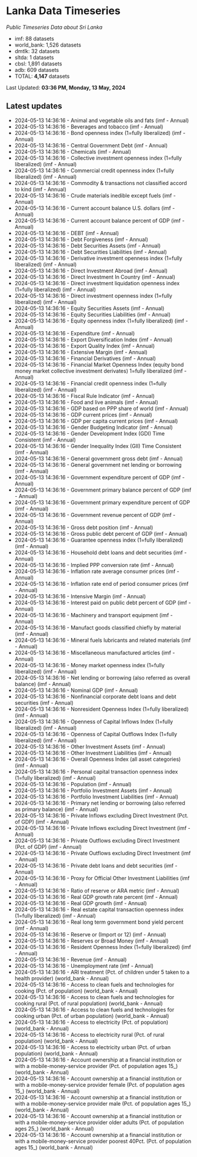 # Lanka Data Timeseries
*Public Timeseries Data about Sri Lanka*

* imf: 88 datasets
* world_bank: 1,526 datasets
* dmtlk: 32 datasets
* sltda: 1 datasets
* cbsl: 1,891 datasets
* adb: 609 datasets
* TOTAL: **4,147** datasets

Last Updated: **03:36 PM, Monday, 13 May, 2024**

## Latest updates

* 2024-05-13 14:36:16 - Animal and vegetable oils and fats (imf - Annual)
* 2024-05-13 14:36:16 - Beverages and tobacco (imf - Annual)
* 2024-05-13 14:36:16 - Bond openness index (1=fully liberalized) (imf - Annual)
* 2024-05-13 14:36:16 - Central Government Debt (imf - Annual)
* 2024-05-13 14:36:16 - Chemicals (imf - Annual)
* 2024-05-13 14:36:16 - Collective investment openness index (1=fully liberalized) (imf - Annual)
* 2024-05-13 14:36:16 - Commercial credit openness index (1=fully liberalized) (imf - Annual)
* 2024-05-13 14:36:16 - Commodity & transactions not classified accord to kind (imf - Annual)
* 2024-05-13 14:36:16 - Crude materials inedible except fuels (imf - Annual)
* 2024-05-13 14:36:16 - Current account balance U.S. dollars (imf - Annual)
* 2024-05-13 14:36:16 - Current account balance percent of GDP (imf - Annual)
* 2024-05-13 14:36:16 - DEBT (imf - Annual)
* 2024-05-13 14:36:16 - Debt Forgiveness (imf - Annual)
* 2024-05-13 14:36:16 - Debt Securities Assets (imf - Annual)
* 2024-05-13 14:36:16 - Debt Securities Liabilities (imf - Annual)
* 2024-05-13 14:36:16 - Derivative investment openness index (1=fully liberalized) (imf - Annual)
* 2024-05-13 14:36:16 - Direct Investment Abroad (imf - Annual)
* 2024-05-13 14:36:16 - Direct Investment In Country (imf - Annual)
* 2024-05-13 14:36:16 - Direct investment liquidation openness index (1=fully liberalized) (imf - Annual)
* 2024-05-13 14:36:16 - Direct investment openness index (1=fully liberalized) (imf - Annual)
* 2024-05-13 14:36:16 - Equity Securities Assets (imf - Annual)
* 2024-05-13 14:36:16 - Equity Securities Liabilities (imf - Annual)
* 2024-05-13 14:36:16 - Equity openness index (1=fully liberalized) (imf - Annual)
* 2024-05-13 14:36:16 - Expenditure (imf - Annual)
* 2024-05-13 14:36:16 - Export Diversification Index (imf - Annual)
* 2024-05-13 14:36:16 - Export Quality Index (imf - Annual)
* 2024-05-13 14:36:16 - Extensive Margin (imf - Annual)
* 2024-05-13 14:36:16 - Financial Derivatives (imf - Annual)
* 2024-05-13 14:36:16 - Financial Market Openness Index (equity bond money market collective investment derivates) 1=fully liberalized (imf - Annual)
* 2024-05-13 14:36:16 - Financial credit openness index (1=fully liberalized) (imf - Annual)
* 2024-05-13 14:36:16 - Fiscal Rule Indicator (imf - Annual)
* 2024-05-13 14:36:16 - Food and live animals (imf - Annual)
* 2024-05-13 14:36:16 - GDP based on PPP share of world (imf - Annual)
* 2024-05-13 14:36:16 - GDP current prices (imf - Annual)
* 2024-05-13 14:36:16 - GDP per capita current prices (imf - Annual)
* 2024-05-13 14:36:16 - Gender Budgeting Indicator (imf - Annual)
* 2024-05-13 14:36:16 - Gender Development Index (GDI) Time Consistent (imf - Annual)
* 2024-05-13 14:36:16 - Gender Inequality Index (GII) Time Consistent (imf - Annual)
* 2024-05-13 14:36:16 - General government gross debt (imf - Annual)
* 2024-05-13 14:36:16 - General government net lending or borrowing (imf - Annual)
* 2024-05-13 14:36:16 - Government expenditure percent of GDP (imf - Annual)
* 2024-05-13 14:36:16 - Government primary balance percent of GDP (imf - Annual)
* 2024-05-13 14:36:16 - Government primary expenditure percent of GDP (imf - Annual)
* 2024-05-13 14:36:16 - Government revenue percent of GDP (imf - Annual)
* 2024-05-13 14:36:16 - Gross debt position (imf - Annual)
* 2024-05-13 14:36:16 - Gross public debt percent of GDP (imf - Annual)
* 2024-05-13 14:36:16 - Guarantee openness index (1=fully liberalized) (imf - Annual)
* 2024-05-13 14:36:16 - Household debt loans and debt securities (imf - Annual)
* 2024-05-13 14:36:16 - Implied PPP conversion rate (imf - Annual)
* 2024-05-13 14:36:16 - Inflation rate average consumer prices (imf - Annual)
* 2024-05-13 14:36:16 - Inflation rate end of period consumer prices (imf - Annual)
* 2024-05-13 14:36:16 - Intensive Margin (imf - Annual)
* 2024-05-13 14:36:16 - Interest paid on public debt percent of GDP (imf - Annual)
* 2024-05-13 14:36:16 - Machinery and transport equipment (imf - Annual)
* 2024-05-13 14:36:16 - Manufact goods classified chiefly by material (imf - Annual)
* 2024-05-13 14:36:16 - Mineral fuels lubricants and related materials (imf - Annual)
* 2024-05-13 14:36:16 - Miscellaneous manufactured articles (imf - Annual)
* 2024-05-13 14:36:16 - Money market openness index (1=fully liberalized) (imf - Annual)
* 2024-05-13 14:36:16 - Net lending or borrowing (also referred as overall balance) (imf - Annual)
* 2024-05-13 14:36:16 - Nominal GDP (imf - Annual)
* 2024-05-13 14:36:16 - Nonfinancial corporate debt loans and debt securities (imf - Annual)
* 2024-05-13 14:36:16 - Nonresident Openness Index (1=fully liberalized) (imf - Annual)
* 2024-05-13 14:36:16 - Openness of Capital Inflows Index (1=fully liberalized) (imf - Annual)
* 2024-05-13 14:36:16 - Openness of Capital Outflows Index (1=fully liberalized) (imf - Annual)
* 2024-05-13 14:36:16 - Other Investment Assets (imf - Annual)
* 2024-05-13 14:36:16 - Other Investment Liabilities (imf - Annual)
* 2024-05-13 14:36:16 - Overall Openness Index (all asset categories) (imf - Annual)
* 2024-05-13 14:36:16 - Personal capital transaction openness index (1=fully liberalized) (imf - Annual)
* 2024-05-13 14:36:16 - Population (imf - Annual)
* 2024-05-13 14:36:16 - Portfolio Investment Assets (imf - Annual)
* 2024-05-13 14:36:16 - Portfolio Investment Liabilities (imf - Annual)
* 2024-05-13 14:36:16 - Primary net lending or borrowing (also referred as primary balance) (imf - Annual)
* 2024-05-13 14:36:16 - Private Inflows excluding Direct Investment (Pct. of GDP) (imf - Annual)
* 2024-05-13 14:36:16 - Private Inflows excluding Direct Investment (imf - Annual)
* 2024-05-13 14:36:16 - Private Outflows excluding Direct Investment (Pct. of GDP) (imf - Annual)
* 2024-05-13 14:36:16 - Private Outflows excluding Direct Investment (imf - Annual)
* 2024-05-13 14:36:16 - Private debt loans and debt securities (imf - Annual)
* 2024-05-13 14:36:16 - Proxy for Official Other Investment Liabilities (imf - Annual)
* 2024-05-13 14:36:16 - Ratio of reserve or ARA metric (imf - Annual)
* 2024-05-13 14:36:16 - Real GDP growth rate percent (imf - Annual)
* 2024-05-13 14:36:16 - Real GDP growth (imf - Annual)
* 2024-05-13 14:36:16 - Real estate capital transaction openness index (1=fully liberalized) (imf - Annual)
* 2024-05-13 14:36:16 - Real long term government bond yield percent (imf - Annual)
* 2024-05-13 14:36:16 - Reserve or (Import or 12) (imf - Annual)
* 2024-05-13 14:36:16 - Reserves or Broad Money (imf - Annual)
* 2024-05-13 14:36:16 - Resident Openness Index (1=fully liberalized) (imf - Annual)
* 2024-05-13 14:36:16 - Revenue (imf - Annual)
* 2024-05-13 14:36:16 - Unemployment rate (imf - Annual)
* 2024-05-13 14:36:16 - ARI treatment (Pct. of children under 5 taken to a health provider) (world_bank - Annual)
* 2024-05-13 14:36:16 - Access to clean fuels and technologies for cooking (Pct. of population) (world_bank - Annual)
* 2024-05-13 14:36:16 - Access to clean fuels and technologies for cooking rural (Pct. of rural population) (world_bank - Annual)
* 2024-05-13 14:36:16 - Access to clean fuels and technologies for cooking urban (Pct. of urban population) (world_bank - Annual)
* 2024-05-13 14:36:16 - Access to electricity (Pct. of population) (world_bank - Annual)
* 2024-05-13 14:36:16 - Access to electricity rural (Pct. of rural population) (world_bank - Annual)
* 2024-05-13 14:36:16 - Access to electricity urban (Pct. of urban population) (world_bank - Annual)
* 2024-05-13 14:36:16 - Account ownership at a financial institution or with a mobile-money-service provider (Pct. of population ages 15_) (world_bank - Annual)
* 2024-05-13 14:36:16 - Account ownership at a financial institution or with a mobile-money-service provider female (Pct. of population ages 15_) (world_bank - Annual)
* 2024-05-13 14:36:16 - Account ownership at a financial institution or with a mobile-money-service provider male (Pct. of population ages 15_) (world_bank - Annual)
* 2024-05-13 14:36:16 - Account ownership at a financial institution or with a mobile-money-service provider older adults (Pct. of population ages 25_) (world_bank - Annual)
* 2024-05-13 14:36:16 - Account ownership at a financial institution or with a mobile-money-service provider poorest 40Pct. (Pct. of population ages 15_) (world_bank - Annual)